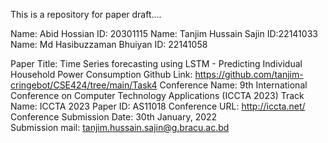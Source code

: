 This is a repository for paper draft....


Name: Abid Hossian ID: 20301115
Name: Tanjim Hussain Sajin ID:22141033
Name: Md Hasibuzzaman Bhuiyan ID: 22141058

Paper Title: Time Series forecasting using LSTM - Predicting Individual Household Power Consumption
Github Link: https://github.com/tanjim-cringebot/CSE424/tree/main/Task4
Conference Name: 9th International Conference on Computer Technology Applications (ICCTA 2023)
Track Name: ICCTA 2023
Paper ID: AS11018
Conference URL: http://iccta.net/
Conference Submission Date: 30th January, 2022                           
Submission mail: tanjim.hussain.sajin@g.bracu.ac.bd
